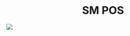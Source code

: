 


<p align="center">


<h1 align="center">SM POS</h1>
<img href="http://home.com" src="https://sm-software-colombia.github.io/sm/img/pos100.png" > 


